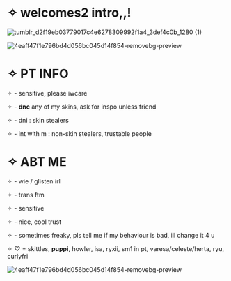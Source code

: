 # ✧ welcomes2 intro,,!

![tumblr_d2f19eb03779017c4e6278309992f1a4_3def4c0b_1280 (1)](https://github.com/user-attachments/assets/c453eec9-be65-4984-9608-f8e4fa9f4542)


![4eaff47f1e796bd4d056bc045d14f854-removebg-preview](https://github.com/user-attachments/assets/d729e0cd-357f-4d0e-ab8d-85900aa68eee)

# ✧ PT INFO

✧ - sensitive, please iwcare

✧ - **dnc** any of my skins, ask for inspo unless friend

✧ - dni : skin stealers

✧ - int with m : non-skin stealers, trustable people

# ✧ ABT ME

✧ - wie / glisten irl 

✧ - trans ftm

✧ - sensitive

✧ - nice, cool trust

✧ - sometimes freaky, pls tell me if my behaviour is bad, ill change it 4 u

✧ ♡ = skittles, **puppi**, howler, isa, ryxii, sm1 in pt, varesa/celeste/herta, ryu, curlyfri

![4eaff47f1e796bd4d056bc045d14f854-removebg-preview](https://github.com/user-attachments/assets/d729e0cd-357f-4d0e-ab8d-85900aa68eee)
